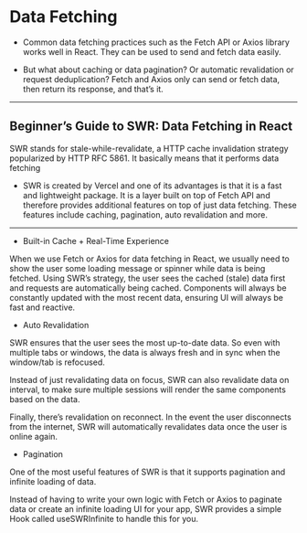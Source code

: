# Data Fetching 

- Common data fetching practices such as the Fetch API or Axios library works well in React. They can be used to send and fetch data easily.

- But what about caching or data pagination? Or automatic revalidation or request deduplication? Fetch and Axios only can send or fetch data, then return its response, and that’s it.


---
## Beginner’s Guide to SWR: Data Fetching in React

SWR stands for stale-while-revalidate, a HTTP cache invalidation strategy popularized by HTTP RFC 5861. It basically means that it performs data fetching 

- SWR is created by Vercel and one of its advantages is that it is a fast and lightweight package. It is a layer built on top of Fetch API and therefore provides additional features on top of just data fetching. These features include caching, pagination, auto revalidation and more.

--------
- Built-in Cache + Real-Time Experience

When we use Fetch or Axios for data fetching in React, we usually need to show the user some loading message or spinner while data is being fetched. Using SWR’s strategy, the user sees the cached (stale) data first and requests are automatically being cached. Components will always be constantly updated with the most recent data, ensuring UI will always be fast and reactive.

- Auto Revalidation

SWR ensures that the user sees the most up-to-date data. So even with multiple tabs or windows, the data is always fresh and in sync when the window/tab is refocused.

Instead of just revalidating data on focus, SWR can also revalidate data on interval, to make sure multiple sessions will render the same components based on the data.

Finally, there’s revalidation on reconnect. In the event the user disconnects from the internet, SWR will automatically revalidates data once the user is online again.


- Pagination

One of the most useful features of SWR is that it supports pagination and infinite loading of data.

Instead of having to write your own logic with Fetch or Axios to paginate data or create an infinite loading UI for your app, SWR provides a simple Hook called useSWRInfinite to handle this for you.


